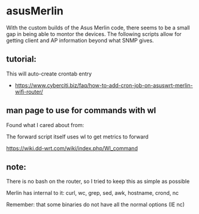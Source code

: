 # asusMerlin

With the custom builds of the Asus Merlin code, there seems to be a small gap in being able to
montor the devices.  The following scripts allow for getting client and AP information
beyond what SNMP gives.

## tutorial:
This will auto-create crontab entry

* https://www.cyberciti.biz/faq/how-to-add-cron-job-on-asuswrt-merlin-wifi-router/




## man page to use for commands with wl
Found what I cared about from:

The forward script itself uses wl to get metrics to forward

https://wiki.dd-wrt.com/wiki/index.php/Wl_command

## note:
There is no bash on the router, so I tried to keep this as simple as possible

Merlin has internal to it:
curl, wc, grep, sed, awk, hostname, crond, nc

Remember: that some binaries do not have all the normal options (IE nc)
